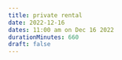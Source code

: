 ```yaml
---
title: private rental
date: 2022-12-16
dates: 11:00 am on Dec 16 2022
durationMinutes: 660
draft: false
---
```

